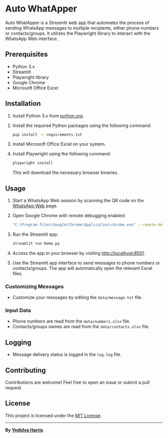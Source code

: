 # Auto WhatApper

Auto WhatApper is a Streamlit web app that automates the process of sending WhatsApp messages to multiple recipients, either phone numbers or contacts/groups. It utilizes the Playwright library to interact with the WhatsApp Web interface.

## Prerequisites

- Python 3.x
- Streamlit
- Playwright library
- Google Chrome
- Microsoft Office Excel

## Installation

1. Install Python 3.x from [python.org](https://www.python.org/).
2. Install the required Python packages using the following command:

    ```bash
    pip install -r requirements.txt
    ```

3. Install Microsoft Office Excel on your system.

4. Install Playwright using the following command:

    ```bash
    playwright install
    ```

   This will download the necessary browser binaries.

## Usage

1. Start a WhatsApp Web session by scanning the QR code on the [WhatsApp Web](https://web.whatsapp.com/) page.

2. Open Google Chrome with remote debugging enabled:

    ```bash
    "C:\Program Files\Google\Chrome\Application\chrome.exe" --remote-debugging-port=9222
    ```

3. Run the Streamlit app:

    ```bash
    streamlit run Home.py
    ```

4. Access the app in your browser by visiting [http://localhost:8501](http://localhost:8501).

5. Use the Streamlit app interface to send messages to phone numbers or contacts/groups. The app will automatically open the relevant Excel files.

### Customizing Messages

- Customize your messages by editing the `data/message.txt` file.

### Input Data

- Phone numbers are read from the `data/numbers.xlsx` file.
- Contacts/groups names are read from the `data/contacts.xlsx` file.

## Logging

- Message delivery status is logged in the `log.log` file.

## Contributing

Contributions are welcome! Feel free to open an issue or submit a pull request.

## License

This project is licensed under the [MIT License](LICENSE).

---

**By [Yedidya Harris](https://www.linkedin.com/in/yedidyaharris/)**
